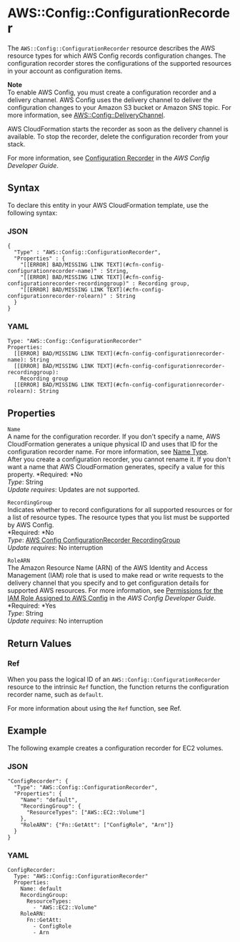 # AWS::Config::ConfigurationRecorder<a name="aws-resource-config-configurationrecorder"></a>

The `AWS::Config::ConfigurationRecorder` resource describes the AWS resource types for which AWS Config records configuration changes\. The configuration recorder stores the configurations of the supported resources in your account as configuration items\.

**Note**  
To enable AWS Config, you must create a configuration recorder and a delivery channel\. AWS Config uses the delivery channel to deliver the configuration changes to your Amazon S3 bucket or Amazon SNS topic\. For more information, see [AWS::Config::DeliveryChannel](aws-resource-config-deliverychannel.md)\. 

AWS CloudFormation starts the recorder as soon as the delivery channel is available\. To stop the recorder, delete the configuration recorder from your stack\. 

For more information, see [Configuration Recorder](http://docs.aws.amazon.com/config/latest/developerguide/config-concepts.html#config-recorder) in the *AWS Config Developer Guide*\.

## Syntax<a name="aws-resource-config-configurationrecorder-syntax"></a>

To declare this entity in your AWS CloudFormation template, use the following syntax:

### JSON<a name="aws-resource-config-configurationrecorder-syntax.json"></a>

```
{
  "Type" : "AWS::Config::ConfigurationRecorder",
  "Properties" : {
    "[[ERROR] BAD/MISSING LINK TEXT](#cfn-config-configurationrecorder-name)" : String,
    "[[ERROR] BAD/MISSING LINK TEXT](#cfn-config-configurationrecorder-recordinggroup)" : Recording group,
    "[[ERROR] BAD/MISSING LINK TEXT](#cfn-config-configurationrecorder-rolearn)" : String
  }
}
```

### YAML<a name="aws-resource-config-configurationrecorder-syntax.yaml"></a>

```
Type: "AWS::Config::ConfigurationRecorder"
Properties:
  [[ERROR] BAD/MISSING LINK TEXT](#cfn-config-configurationrecorder-name): String
  [[ERROR] BAD/MISSING LINK TEXT](#cfn-config-configurationrecorder-recordinggroup):
    Recording group
  [[ERROR] BAD/MISSING LINK TEXT](#cfn-config-configurationrecorder-rolearn): String
```

## Properties<a name="w3ab2c21c10d275c13"></a>

`Name`  
A name for the configuration recorder\. If you don't specify a name, AWS CloudFormation generates a unique physical ID and uses that ID for the configuration recorder name\. For more information, see [Name Type](aws-properties-name.md)\.  
After you create a configuration recorder, you cannot rename it\. If you don't want a name that AWS CloudFormation generates, specify a value for this property\.
*Required: *No  
*Type*: String  
*Update requires*: Updates are not supported\.

`RecordingGroup`  
Indicates whether to record configurations for all supported resources or for a list of resource types\. The resource types that you list must be supported by AWS Config\.  
*Required: *No  
*Type*: [AWS Config ConfigurationRecorder RecordingGroup](aws-properties-config-configurationrecorder-recordinggroup.md)  
*Update requires*: No interruption

`RoleARN`  
The Amazon Resource Name \(ARN\) of the AWS Identity and Access Management \(IAM\) role that is used to make read or write requests to the delivery channel that you specify and to get configuration details for supported AWS resources\. For more information, see [Permissions for the IAM Role Assigned to AWS Config](http://docs.aws.amazon.com/config/latest/developerguide/iamrole-permissions.html) in the *AWS Config Developer Guide*\.  
*Required: *Yes  
*Type*: String  
*Update requires*: No interruption

## Return Values<a name="w3ab2c21c10d275c15"></a>

### Ref<a name="w3ab2c21c10d275c15b2"></a>

When you pass the logical ID of an `AWS::Config::ConfigurationRecorder` resource to the intrinsic `Ref` function, the function returns the configuration recorder name, such as `default`\.

For more information about using the `Ref` function, see Ref\.

## Example<a name="w3ab2c21c10d275c17"></a>

The following example creates a configuration recorder for EC2 volumes\.

### JSON<a name="aws-resource-config-configurationrecorder-example.json"></a>

```
"ConfigRecorder": {
  "Type": "AWS::Config::ConfigurationRecorder",
  "Properties": {
    "Name": "default",
    "RecordingGroup": {
      "ResourceTypes": ["AWS::EC2::Volume"]
    },
    "RoleARN": {"Fn::GetAtt": ["ConfigRole", "Arn"]}
  }
}
```

### YAML<a name="aws-resource-config-configurationrecorder-example.yaml"></a>

```
ConfigRecorder: 
  Type: "AWS::Config::ConfigurationRecorder"
  Properties: 
    Name: default
    RecordingGroup: 
      ResourceTypes: 
        - "AWS::EC2::Volume"
    RoleARN: 
      Fn::GetAtt: 
        - ConfigRole
        - Arn
```